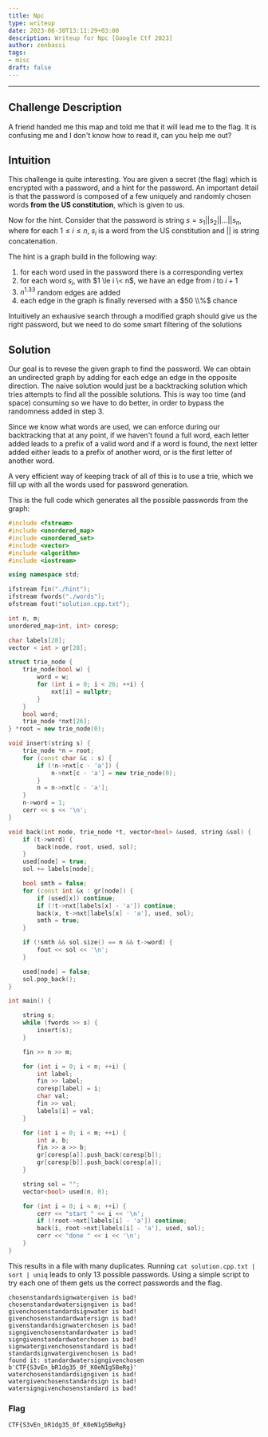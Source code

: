 ```yaml
---
title: Npc
type: writeup
date: 2023-06-30T13:11:29+03:00
description: Writeup for Npc [Google Ctf 2023]
author: zenbassi
tags:
- misc
draft: false
---
```

___

## Challenge Description

A friend handed me this map and told me that it will lead me to the flag. 
It is confusing me and I don't know how to read it, can you help me out?

## Intuition

This challenge is quite interesting. You are given a secret (the flag) which is
encrypted with a password, and a hint for the password. An important detail is
that the password is composed of a few uniquely and randomly chosen words
**from the US constitution**, which is given to us.

Now for the hint. Consider that the password is string
$s=s_1||s_2||\dots||s_n$, where for each $1 \le i \le n$, $s_i$ is a word from
the US constitution and $||$ is string concatenation.

The hint is a graph build in the following way:
1. for each word used in the password there is a corresponding vertex
2. for each word $s_i$, with $1 \le i \< n$, we have an edge from $i$ to $i + 1$
3. $n^{1.33}$ random edges are added
4. each edge in the graph is finally reversed with a $50 \\%$ chance

Intuitively an exhausive search through a modified graph should give us the right
password, but we need to do some smart filtering of the solutions

## Solution

Our goal is to revese the given graph to find the password. We can obtain an
undirected graph by adding for each edge an edge in the opposite direction. The
naive solution would just be a backtracking solution which tries attempts to find
all the possible solutions. This is way too time (and space) consuming so we have to
do better, in order to bypass the randomness added in step 3.

Since we know what words are used, we can enforce during our backtracking that
at any point, if we haven't found a full word, each letter added leads to a
prefix of a valid word and if a word is found, the next letter added either
leads to a prefix of another word, or is the first letter of another word.

A very efficient way of keeping track of all of this is to use a trie, which we 
fill up with all the words used for password generation.

This is the full code which generates all the possible passwords from the graph:

```c++
#include <fstream>
#include <unordered_map>
#include <unordered_set>
#include <vector>
#include <algorithm>
#include <iostream>

using namespace std;

ifstream fin("./hint");
ifstream fwords("./words");
ofstream fout("solution.cpp.txt");

int n, m;
unordered_map<int, int> coresp;

char labels[28];
vector < int > gr[28];

struct trie_node {
    trie_node(bool w) {
        word = w;
        for (int i = 0; i < 26; ++i) {
            nxt[i] = nullptr;
        }
    }
    bool word;
    trie_node *nxt[26];
} *root = new trie_node(0);

void insert(string s) {
    trie_node *n = root;
    for (const char &c : s) {
        if (!n->nxt[c - 'a']) {
            n->nxt[c - 'a'] = new trie_node(0);
        }
        n = n->nxt[c - 'a'];
    }
    n->word = 1;
    cerr << s << '\n';
}

void back(int node, trie_node *t, vector<bool> &used, string &sol) {
    if (t->word) {
        back(node, root, used, sol);
    }
    used[node] = true;
    sol += labels[node];

    bool smth = false;
    for (const int &x : gr[node]) {
        if (used[x]) continue;
        if (!t->nxt[labels[x] - 'a']) continue;
        back(x, t->nxt[labels[x] - 'a'], used, sol);
        smth = true;
    }

    if (!smth && sol.size() == n && t->word) {
        fout << sol << '\n';
    }

    used[node] = false;
    sol.pop_back();
}

int main() {

    string s;
    while (fwords >> s) {
        insert(s);
    }

    fin >> n >> m;

    for (int i = 0; i < n; ++i) {
        int label;
        fin >> label;
        coresp[label] = i;
        char val;
        fin >> val;
        labels[i] = val;
    }

    for (int i = 0; i < m; ++i) {
        int a, b;
        fin >> a >> b;
        gr[coresp[a]].push_back(coresp[b]);
        gr[coresp[b]].push_back(coresp[a]);
    }

    string sol = "";
    vector<bool> used(n, 0);

    for (int i = 0; i < n; ++i) {
        cerr << "start " << i << '\n';
        if (!root->nxt[labels[i] - 'a']) continue;
        back(i, root->nxt[labels[i] - 'a'], used, sol);
        cerr << "done " << i << '\n';
    }
}
```

This results in a file with many duplicates. Running `cat solution.cpp.txt |
sort | uniq` leads to only 13 possible passwords. Using a simple script to try each one of them gets us the correct passwords and the flag.

    chosenstandardsignwatergiven is bad!
    chosenstandardwatersigngiven is bad!
    givenchosenstandardsignwater is bad!
    givenchosenstandardwatersign is bad!
    givenstandardsignwaterchosen is bad!
    signgivenchosenstandardwater is bad!
    signgivenstandardwaterchosen is bad!
    signwatergivenchosenstandard is bad!
    standardsignwatergivenchosen is bad!
    found it: standardwatersigngivenchosen
    b'CTF{S3vEn_bR1dg35_0f_K0eN1g5BeRg}'
    waterchosenstandardsigngiven is bad!
    watergivenchosenstandardsign is bad!
    watersigngivenchosenstandard is bad!

### Flag

`CTF{S3vEn_bR1dg35_0f_K0eN1g5BeRg}`
